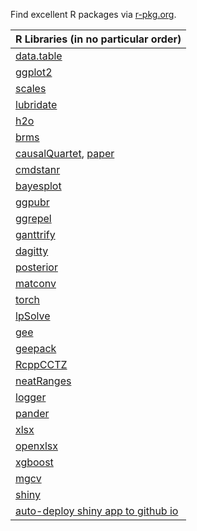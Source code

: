 
Find excellent R packages via [r-pkg.org](https://r-pkg.org).

| R Libraries (in no particular order)                                             |
|----------------------------------------------------------------------------------|
| [data.table](https://github.com/Rdatatable/data.table)                           |
| [ggplot2](https://github.com/tidyverse/ggplot2)                                  |
| [scales](https://scales.r-lib.org/)                                              |
| [lubridate](https://github.com/tidyverse/lubridate)                              |
| [h2o](https://github.com/h2oai/h2o-3)                                            |
| [brms](https://paul-buerkner.github.io/brms/)                                    |
| [causalQuartet](https://github.com/jhullman/causalQuartet), [paper](http://www.stat.columbia.edu/~gelman/research/unpublished/causal_quartets.pdf) |
| [cmdstanr](https://mc-stan.org/cmdstanr/)                                        |
| [bayesplot](https://mc-stan.org/bayesplot/)                                      |
| [ggpubr](https://rpkgs.datanovia.com/ggpubr/)                                    |
| [ggrepel](https://github.com/slowkow/ggrepel)                                    |
| [ganttrify](https://github.com/giocomai/ganttrify)                               |
| [dagitty](http://dagitty.net/primer/)                                            |
| [posterior](https://github.com/stan-dev/posterior)                               |
| [matconv](https://github.com/cran/matconv)                                       |
| [torch](https://github.com/mlverse/torch)                                        |
| [lpSolve](https://github.com/gaborcsardi/lpSolve)                                |
| [gee](https://github.com/cran/gee)                                               |
| [geepack](https://github.com/cran/geepack)                                       |
| [RcppCCTZ](https://github.com/eddelbuettel/rcppcctz)                             |
| [neatRanges](https://github.com/arg0naut91/neatRanges)                           |
| [logger](https://daroczig.github.io/logger/)                                     |
| [pander](https://rapporter.github.io/pander/)                                    |
| [xlsx](https://github.com/colearendt/xlsx)                                       |
| [openxlsx](https://ycphs.github.io/openxlsx/index.html)                          |
| [xgboost](https://xgboost.readthedocs.io/en/stable/R-package/index.html)         |
| [mgcv](https://github.com/cran/mgcv)                                             |
| [shiny](https://github.com/rstudio/shiny)                                        |
| [auto-deploy shiny app to github io](https://github.com/RMHogervorst/testshiny)  |
